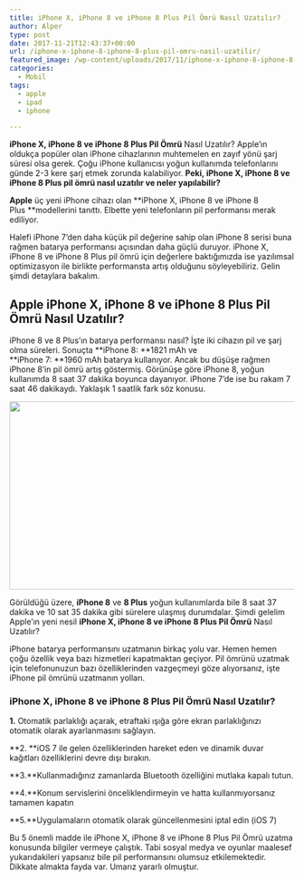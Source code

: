 ```yaml
---
title: iPhone X, iPhone 8 ve iPhone 8 Plus Pil Ömrü Nasıl Uzatılır?
author: Alper
type: post
date: 2017-11-21T12:43:37+00:00
url: /iphone-x-iphone-8-iphone-8-plus-pil-omru-nasil-uzatilir/
featured_image: /wp-content/uploads/2017/11/iphone-x-iphone-8-iphone-8-plus-pil-omru-nasil-uzatilir.jpg
categories:
  - Mobil
tags:
  - apple
  - ipad
  - iphone

---
```

**iPhone X, iPhone 8 ve iPhone 8 Plus Pil Ömrü** Nasıl Uzatılır? Apple&#8217;ın oldukça popüler olan iPhone cihazlarının muhtemelen en zayıf yönü şarj süresi olsa gerek. Çoğu iPhone kullanıcısı yoğun kullanımda telefonlarını günde 2-3 kere şarj etmek zorunda kalabiliyor. **Peki, iPhone X, iPhone 8 ve iPhone 8 Plus pil ömrü nasıl uzatılır ve neler yapılabilir?**

**Apple** üç yeni iPhone cihazı olan **iPhone X, iPhone 8 ve iPhone 8 Plus **modellerini tanıttı. Elbette yeni telefonların pil performansı merak ediliyor.

Halefi iPhone 7&#8217;den daha küçük pil değerine sahip olan iPhone 8 serisi buna rağmen batarya performansı açısından daha güçlü duruyor. iPhone X, iPhone 8 ve iPhone 8 Plus pil ömrü için değerlere baktığımızda ise yazılımsal optimizasyon ile birlikte performansta artış olduğunu söyleyebiliriz. Gelin şimdi detaylara bakalım.

## Apple iPhone X, iPhone 8 ve iPhone 8 Plus Pil Ömrü Nasıl Uzatılır?

iPhone 8 ve 8 Plus’ın batarya performansı nasıl? İşte iki cihazın pil ve şarj olma süreleri. Sonuçta **iPhone 8: **1821 mAh ve  
**iPhone 7: **1960 mAh batarya kullanıyor. Ancak bu düşüşe rağmen  iPhone 8&#8217;in pil ömrü artış göstermiş. Görünüşe göre iPhone 8, yoğun kullanımda 8 saat 37 dakika boyunca dayanıyor. iPhone 7&#8217;de ise bu rakam 7 saat 46 dakikaydı. Yaklaşık 1 saatlik fark söz konusu.

[<img class="alignnone size-full wp-image-18410" src="https://www.murekkep.org/wp-content/uploads/2017/11/iphone-8-plus.png" alt="" width="686" height="332" srcset="https://www.murekkep.org/wp-content/uploads/2017/11/iphone-8-plus.png 686w, https://www.murekkep.org/wp-content/uploads/2017/11/iphone-8-plus-300x145.png 300w" sizes="(max-width: 686px) 100vw, 686px" />][1]

Görüldüğü üzere, **iPhone 8** ve **8 Plus** yoğun kullanımlarda bile 8 saat 37 dakika ve 10 sat 35 dakika gibi sürelere ulaşmış durumdalar. Şimdi gelelim Apple&#8217;ın yeni nesil **iPhone X, iPhone 8 ve iPhone 8 Plus Pil Ömrü** Nasıl Uzatılır?

iPhone batarya performansını uzatmanın birkaç yolu var. Hemen hemen çoğu özellik veya bazı hizmetleri kapatmaktan geçiyor. Pil ömrünü uzatmak için telefonunuzun bazı özelliklerinden vazgeçmeyi göze alıyorsanız, işte iPhone pil ömrünü uzatmanın yolları.

### iPhone X, iPhone 8 ve iPhone 8 Plus Pil Ömrü Nasıl Uzatılır?

**1.** Otomatik parlaklığı açarak, etraftaki ışığa göre ekran parlaklığınızı otomatik olarak ayarlanmasını sağlayın.

**2. **iOS 7 ile gelen özelliklerinden hareket eden ve dinamik duvar kağıtları özelliklerini devre dışı bırakın.

**3.**Kullanmadığınız zamanlarda Bluetooth özelliğini mutlaka kapalı tutun.

**4.**Konum servislerini önceliklendirmeyin ve hatta kullanmıyorsanız tamamen kapatın

**5.**Uygulamaların otomatik olarak güncellenmesini iptal edin (iOS 7)

Bu 5 önemli madde ile iPhone X, iPhone 8 ve iPhone 8 Plus Pil Ömrü uzatma konusunda bilgiler vermeye çalıştık. Tabi sosyal medya ve oyunlar maalesef yukarıdakileri yapsanız bile pil performansını olumsuz etkilemektedir. Dikkate almakta fayda var. Umarız yararlı olmuştur.

 [1]: https://www.murekkep.org/wp-content/uploads/2017/11/iphone-8-plus.png